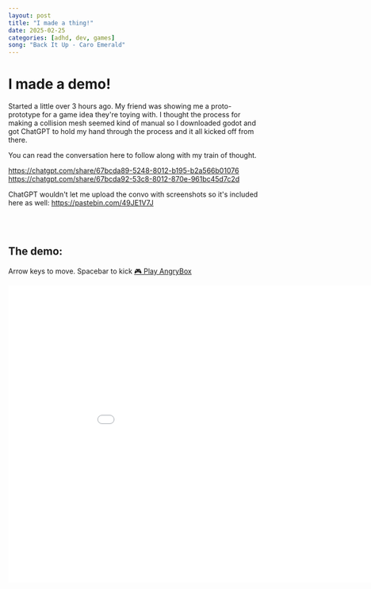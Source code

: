 ```yaml
---
layout: post
title: "I made a thing!"
date: 2025-02-25
categories: [adhd, dev, games]
song: "Back It Up - Caro Emerald"
---
```



# I made a demo!

Started a little over 3 hours ago. My friend was showing me a proto-prototype for a game idea they're toying with.
I thought the process for making a collision mesh seemed kind of manual so I downloaded godot and got ChatGPT to hold my hand through the process and it all kicked off from there.


You can read the conversation here to follow along with my train of thought.

https://chatgpt.com/share/67bcda89-5248-8012-b195-b2a566b01076
https://chatgpt.com/share/67bcda92-53c8-8012-870e-961bc45d7c2d

ChatGPT wouldn't let me upload the convo with screenshots so it's included here as well:
https://pastebin.com/49JE1V7J

<br>
<br>

## The demo:
Arrow keys to move. Spacebar to kick
[🎮 Play AngryBox](/game/angrybox.html)

<iframe src="/game/angrybox.html" width="960" height="600" style="border: none;"></iframe>